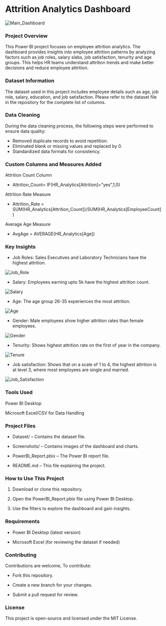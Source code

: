 
# Attrition Analytics Dashboard
![Main_Dashboard](https://github.com/user-attachments/assets/b7f09906-32d4-4883-bffe-3dd3082661e9)

### Project Overview

This Power BI project focuses on employee attrition analytics. The dashboard provides insights into employee attrition patterns by analyzing factors such as job roles, salary slabs, job satisfaction, tenurity and age groups. This helps HR teams understand attrition trends and make better decisions and reduce employee attrition.

### Dataset Information

The dataset used in this project includes employee details such as age, job role, salary, education, and job satisfaction. Please refer to the dataset file in the repository for the complete list of columns.

### Data Cleaning
During the data cleaning process, the following steps were performed to ensure data quality:
- Removed duplicate records to avoid repetition.
- Eliminated blank or missing values and replaced by 0.
- Standardized data formats for consistency.


### Custom Columns and Measures Added

Attrition Count Column
- Attrition_Count= IF(HR_Analytics[Attrition]="yes",1,0)
  
Attrition Rate Measure
- Attrition_Rate = SUM(HR_Analytics[Attrition_Count])/SUM(HR_Analytics[EmployeeCount])
  
Average Age Measure
- AvgAge = AVERAGE(HR_Analytics[Age])



### Key Insights

- Job Roles: Sales Executives and Laboratory Technicians have the highest attrition.

![Job_Role](https://github.com/user-attachments/assets/a7bf7a2e-7dfc-4b7c-b455-78ea5a69a099)

- Salary: Employees earning upto 5k have the highest attrition count.

![Salary](https://github.com/user-attachments/assets/57f9a6bb-9c9c-408e-9570-568436dd15b6)

- Age: The age group 26-35 experiences the most attrition.

![Age](https://github.com/user-attachments/assets/15f26daf-f9a0-4cfb-838b-3ac477dc2903)

- Gender: Male employees show higher attrition rates than female employees.

![Gender](https://github.com/user-attachments/assets/f6ca8d23-eabf-4c74-9435-1ff99e35c736)

- Tenurity: Shows highest attrition rate on the first of year in the company.

![Tenure](https://github.com/user-attachments/assets/fea03ae6-b17b-40a7-8f38-c774e7a185b4)

- Job satisfaction: Shows that on a scale of 1 to 4, the highest attrition is at level 3, where most employees are single and married.

![Job_Satisfaction](https://github.com/user-attachments/assets/5391c027-0c6e-40ec-a3cc-86e2efd0d891)

### Tools Used

Power BI Desktop

Microsoft Excel/CSV for Data Handling

### Project Files

- Dataset/ – Contains the dataset file.

- Screenshots/ – Contains images of the dashboard and charts.

- PowerBI_Report.pbix – The Power BI report file.

- README.md – This file explaining the project.

### How to Use This Project

1. Download or clone this repository.

2. Open the PowerBI_Report.pbix file using Power BI Desktop.

3. Use the filters to explore the dashboard and gain insights.

### Requirements

- Power BI Desktop (latest version)

- Microsoft Excel (for reviewing the dataset if needed)

### Contributing

Contributions are welcome, To contribute:

- Fork this repository.

- Create a new branch for your changes.

- Submit a pull request for review.

### License

This project is open-source and licensed under the MIT License.
